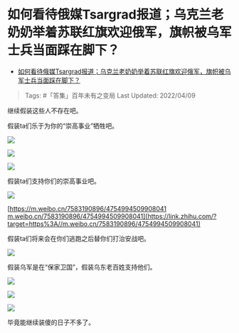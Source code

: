# 如何看待俄媒Tsargrad报道；乌克兰老奶奶举着苏联红旗欢迎俄军，旗帜被乌军士兵当面踩在脚下？

- [如何看待俄媒Tsargrad报道；乌克兰老奶奶举着苏联红旗欢迎俄军，旗帜被乌军士兵当面踩在脚下？](https://www.zhihu.com/question/526779049/answer/2430316380)

>Tags: #「答集」百年未有之变局 
>Last Updated: 2022/04/09

继续假装这些人不存在吧。

假装ta们乐于为你的“崇高事业”牺牲吧。

![](https://pica.zhimg.com/80/v2-69d34a032e7ecbae5b796de25db82d65_1440w.jpg?source=c8b7c179)

 
![](https://pica.zhimg.com/80/v2-f243dd9cd592cb731c4994765c2cc8dc_1440w.jpg?source=c8b7c179)


![](https://pic2.zhimg.com/80/v2-b1a3ad6fcba437d494faa4707f3b9337_1440w.jpg?source=c8b7c179)

  

假装ta们支持你们的崇高事业吧。

![](https://pic2.zhimg.com/80/v2-dc3e6004cf6c4e906d5d76fba8a321a3_1440w.jpg?source=c8b7c179)

  

[https://m.weibo.cn/7583190896/4754994509908041​m.weibo.cn/7583190896/4754994509908041](https://link.zhihu.com/?target=https%3A//m.weibo.cn/7583190896/4754994509908041)

  

假装ta们将来会在你们逃跑之后替你们打治安战吧。

![](https://pic3.zhimg.com/80/v2-8d96c8f9594d9eaa845e2296bfb15715_1440w.jpg?source=c8b7c179)

假装乌军是在“保家卫国”，假装乌东老百姓支持他们。


![](https://pica.zhimg.com/80/v2-f1eaf047c9f29c6a8d9def1018f7bf59_1440w.jpg?source=c8b7c179)


![](https://pic1.zhimg.com/80/v2-58265c417c9655f6379a5022a3fc831f_1440w.jpg?source=c8b7c179)

![](https://pic3.zhimg.com/80/v2-842ba024031f92af42183f21029e4353_1440w.jpg?source=c8b7c179)

  

毕竟能继续装傻的日子不多了。